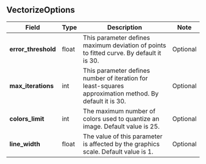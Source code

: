 ## VectorizeOptions

| Field               | Type  | Description                                                                                             | Note     |
|---------------------|-------|---------------------------------------------------------------------------------------------------------|----------|
| **error_threshold** | float | This parameter defines maximum deviation of points to fitted curve. By default it is 30.                | Optional |
| **max_iterations**  | int   | This parameter defines number of iteration for least-squares approximation method. By default it is 30. | Optional |
| **colors_limit**    | int   | The maximum number of colors used to quantize an image. Default value is 25.                            | Optional |
| **line_width**      | float | The value of this parameter is affected by the graphics scale. Default value is 1.                      | Optional |

